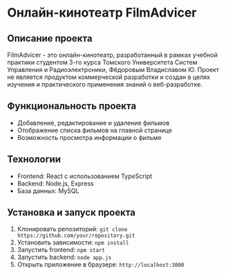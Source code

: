 # **Онлайн-кинотеатр FilmAdvicer**

## **Описание проекта**
FilmAdvicer - это онлайн-кинотеатр, разработанный в рамках учебной практики студентом 3-го курса Томского Университета Систем Управления и Радиоэлектроники, Фёдоровым Владиславом Ю. Проект не является продуктом коммерческой разработки и создан в целях изучения и практического применения знаний о веб-разработке.

## **Функциональность проекта**
- Добавление, редактирование и удаление фильмов
- Отображение списка фильмов на главной странице
- Возможность просмотра информации о фильме

## **Технологии**
- Frontend: React с использованием TypeScript
- Backend: Node.js, Express
- База данных: MySQL

## **Установка и запуск проекта**
1. Клонировать репозиторий: `git clone https://github.com/your/repository.git`
2. Установить зависимости: `npm install`
3. Запустить frontend: `npm start`
4. Запустить backend: `node app.js`
5. Открыть приложение в браузере: `http://localhost:3000`

